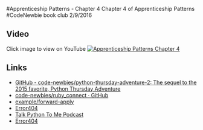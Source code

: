 #Apprenticeship Patterns - Chapter 4
Chapter 4 of Apprenticeship Patterns #CodeNewbie book club 2/9/2016

## Video
Click image to view on YouTube
[![Apprenticeship Patterns Chapter 4](http://img.youtube.com/vi/Nx7HQYRkVr8/0.jpg)](http://www.youtube.com/watch?v=Nx7HQYRkVr8)


## Links
* [GitHub - code-newbies/python-thursday-adventure-2: The sequel to the 2015 favorite, Python Thursday Adventure](https://github.com/code-newbies/python-thursday-adventure-2)
* [code-newbies/ruby_connect · GitHub](https://github.com/code-newbies/ruby_connect)
* [example/forward-apply](http://elm-lang.org/examples/forward-apply)
* [Error404](http://debug.elm-lang.org/edit/stamps.elm)
* [Talk Python To Me Podcast](https://talkpython.fm/)
* [Error404](http://debug.elm-lang.org/edit/mario.elm)

